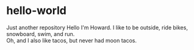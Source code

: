 # hello-world
Just another repository
Hello I'm Howard.  I like to be outside, ride bikes, snowboard, swim, and run.  
Oh, and I also like tacos, but never had moon tacos.
